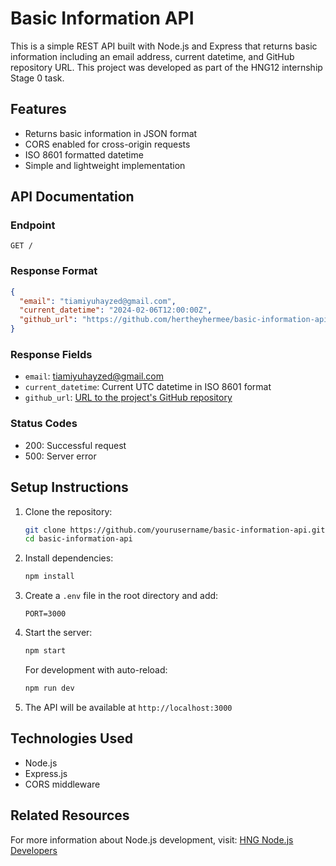 # Basic Information API

This is a simple REST API built with Node.js and Express that returns basic information including an email address, current datetime, and GitHub repository URL. This project was developed as part of the HNG12 internship Stage 0 task.

## Features

- Returns basic information in JSON format
- CORS enabled for cross-origin requests
- ISO 8601 formatted datetime
- Simple and lightweight implementation

## API Documentation

### Endpoint

```
GET /
```

### Response Format

```json
{
  "email": "tiamiyuhayzed@gmail.com",
  "current_datetime": "2024-02-06T12:00:00Z",
  "github_url": "https://github.com/hertheyhermee/basic-information-api.git"
}
```

### Response Fields

- `email`: tiamiyuhayzed@gmail.com
- `current_datetime`: Current UTC datetime in ISO 8601 format
- `github_url`: [URL to the project's GitHub repository](https://github.com/hertheyhermee/basic-information-api)

### Status Codes

- 200: Successful request
- 500: Server error

## Setup Instructions

1. Clone the repository:
   ```bash
   git clone https://github.com/yourusername/basic-information-api.git
   cd basic-information-api
   ```

2. Install dependencies:
   ```bash
   npm install
   ```

3. Create a `.env` file in the root directory and add:
   ```
   PORT=3000
   ```

4. Start the server:
   ```bash
   npm start
   ```

   For development with auto-reload:
   ```bash
   npm run dev
   ```

5. The API will be available at `http://localhost:3000`

## Technologies Used

- Node.js
- Express.js
- CORS middleware

## Related Resources

For more information about Node.js development, visit: [HNG Node.js Developers](https://hng.tech/hire/nodejs-developers)

